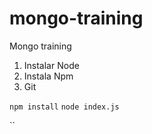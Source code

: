 # mongo-training
Mongo training

1. Instalar Node
2. Instala Npm
3. Git

`npm install`
`node index.js`

``
